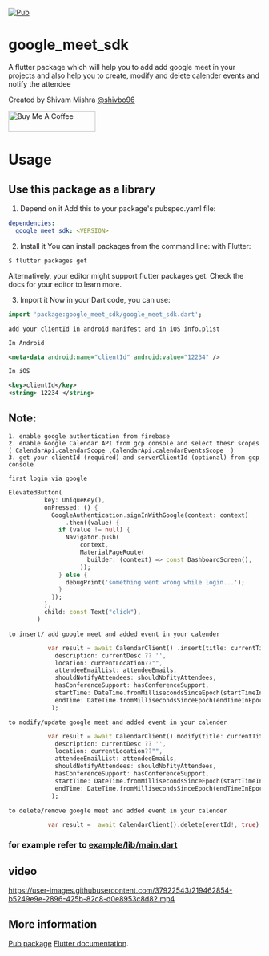 [![Pub](https://img.shields.io/pub/v/google_meet_sdk.svg)](https://pub.dartlang.org/packages/google_meet_sdk)

# google_meet_sdk

A flutter package which will help you to add add google meet in your projects and also help you to create, modify and delete calender events and notify the attendee


Created by Shivam Mishra [@shivbo96](https://github.com/shivbo96)

<a href="https://www.buymeacoffee.com/smishra" target="_blank"><img src="https://cdn.buymeacoffee.com/buttons/default-orange.png" alt="Buy Me A Coffee" height="41" width="174"></a>

# Usage

## Use this package as a library

1. Depend on it Add this to your package's pubspec.yaml file:

```yaml
dependencies:
  google_meet_sdk: <VERSION>
```

2. Install it You can install packages from the command line:
   with Flutter:

```
$ flutter packages get
```

Alternatively, your editor might support flutter packages get. Check the docs for your editor to
learn more.

3. Import it Now in your Dart code, you can use:

```dart
import 'package:google_meet_sdk/google_meet_sdk.dart';
```


```add your clientId in android manifest and in iOS info.plist```


```In Android```
```xml
<meta-data android:name="clientId" android:value="12234" />
```
```In iOS```
```xml
<key>clientId</key>
<string> 12234 </string>
```

## Note:
```
1. enable google authentication from firebase
2. enable Google Calendar API from gcp console and select thesr scopes ( CalendarApi.calendarScope ,CalendarApi.calendarEventsScope  )
3. get your clientId (required) and serverClientId (optional) from gcp console

```

```first login via google```
```dart
ElevatedButton(
          key: UniqueKey(),
          onPressed: () {
            GoogleAuthentication.signInWithGoogle(context: context)
                .then((value) {
              if (value != null) {
                Navigator.push(
                    context,
                    MaterialPageRoute(
                      builder: (context) => const DashboardScreen(),
                    ));
              } else {
                debugPrint('something went wrong while login...');
              }
            });
          },
          child: const Text("click"),
        )

```

```to insert/ add google meet and added event in your calender```
```dart
           var result = await CalendarClient() .insert(title: currentTitle??"",
             description: currentDesc ?? '',
             location: currentLocation??"",
             attendeeEmailList: attendeeEmails,
             shouldNotifyAttendees: shouldNofityAttendees,
             hasConferenceSupport: hasConferenceSupport,
             startTime: DateTime.fromMillisecondsSinceEpoch(startTimeInEpoch),
             endTime: DateTime.fromMillisecondsSinceEpoch(endTimeInEpoch)
            );

```

```to modify/update google meet and added event in your calender```
```dart
           var result = await CalendarClient().modify(title: currentTitle??"",
             description: currentDesc ?? '',
             location: currentLocation??"",
             attendeeEmailList: attendeeEmails,
             shouldNotifyAttendees: shouldNofityAttendees,
             hasConferenceSupport: hasConferenceSupport,
             startTime: DateTime.fromMillisecondsSinceEpoch(startTimeInEpoch),
             endTime: DateTime.fromMillisecondsSinceEpoch(endTimeInEpoch)
            );

```


```to delete/remove google meet and added event in your calender```
```dart
           var result =  await CalendarClient().delete(eventId!, true)

```

### for example refer to [example/lib/main.dart](https://github.com/shivbo96/google_meet_sdk)

## video
https://user-images.githubusercontent.com/37922543/219462854-b5249e9e-2896-425b-82c8-d0e8953c8d82.mp4


## More information

[Pub package](https://pub.dartlang.org/packages/google_meet_sdk)
[Flutter documentation](https://flutter.io/).
